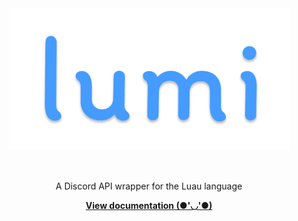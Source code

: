 <div align="center">
	<img src=".moonwave/static/logo.svg" alt="Lumi" width="450" />
	<br><br><br>
	<p>A Discord API wrapper for the Luau language</p>
	<a href="https://astridyz.github.io/Lumi/"><strong>View documentation (●'◡'●)</strong></a>
  <br><br><br>
</div>